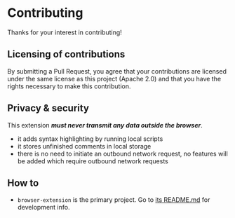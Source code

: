 # Contributing

Thanks for your interest in contributing!

## Licensing of contributions

By submitting a Pull Request, you agree that your contributions are licensed under the same license as this project (Apache 2.0) and that you have the rights necessary to make this contribution.

## Privacy & security

This extension ***must never transmit any data outside the browser***.

- it adds syntax highlighting by running local scripts
- it stores unfinished comments in local storage
- there is no need to initiate an outbound network request, no features will be added which require outbound network requests

## How to

- `browser-extension` is the primary project. Go to [its README.md](browser-extension/README.md) for development info.
